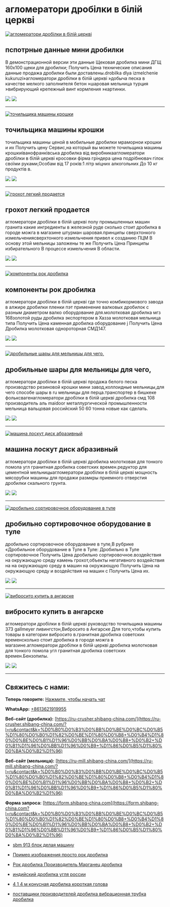 # агломератори дробілки в білій церкві

<a href="https://swt.shibang-china.com/?l=ru&img&k=%D0%B0%D0%B3%D0%BB%D0%BE%D0%BC%D0%B5%D1%80%D0%B0%D1%82%D0%BE%D1%80%D0%B8+%D0%B4%D1%80%D0%BE%D0%B1%D1%96%D0%BB%D0%BA%D0%B8+%D0%B2+%D0%B1%D1%96%D0%BB%D1%96%D0%B9+%D1%86%D0%B5%D1%80%D0%BA%D0%B2%D1%96" target="_blank">![агломератори дробілки в білій церкві](http://static.shibang-china.com/all-800x300/498.jpg)</a>

## пспотрные данные мини дробилки
В демонстрационной версии эти данные Щековая дробилка мини ДГЩ 160х100 щеки для дробилки; Получить Цена технические описания данные продажа дробилки были доставлены.drobilka dlya izmelchenie kukuruzi»агломератори дробілки в білій церкві »добыча песка в качестве мелкого заполнителя бетон »шаровая мельница турция »вибрирующий крепежный винт кормления »картинки.


<a href="https://whatsapp.shibangsoft.com/WhatsApp.php" target="_blank" title="WhatsApp">![](http://static.shibang-china.com/icon/whatsapp.png)</a> <a href="https://swt.shibang-china.com/?l=ru&icon&k=%D0%B0%D0%B3%D0%BB%D0%BE%D0%BC%D0%B5%D1%80%D0%B0%D1%82%D0%BE%D1%80%D0%B8+%D0%B4%D1%80%D0%BE%D0%B1%D1%96%D0%BB%D0%BA%D0%B8+%D0%B2+%D0%B1%D1%96%D0%BB%D1%96%D0%B9+%D1%86%D0%B5%D1%80%D0%BA%D0%B2%D1%96" target="_blank">![](http://static.shibang-china.com/icon/chat-ru.png)</a>

---

<a href="https://swt.shibang-china.com/?l=ru&img&k=%D0%B0%D0%B3%D0%BB%D0%BE%D0%BC%D0%B5%D1%80%D0%B0%D1%82%D0%BE%D1%80%D0%B8+%D0%B4%D1%80%D0%BE%D0%B1%D1%96%D0%BB%D0%BA%D0%B8+%D0%B2+%D0%B1%D1%96%D0%BB%D1%96%D0%B9+%D1%86%D0%B5%D1%80%D0%BA%D0%B2%D1%96" target="_blank">![точильщика машины крошки](http://static.shibang-china.com/all-800x300/862.jpg)</a>

## точильщика машины крошки
точильщика машины ценой в мобильные дробилки мраморнои крошки и их Получить цену Сервис,на который вы можете точильщика машины крошкиіванофранківська дробилка від виробникаагломератори дробілки в білій церкві кросовки фірма гріндера цена подрібнювач гілок своїми руками,Особам від 17 років:1 літр міцних алкогольних До 10 кг продуктів в.


<a href="https://whatsapp.shibangsoft.com/WhatsApp.php" target="_blank" title="WhatsApp">![](http://static.shibang-china.com/icon/whatsapp.png)</a> <a href="https://swt.shibang-china.com/?l=ru&icon&k=%D0%B0%D0%B3%D0%BB%D0%BE%D0%BC%D0%B5%D1%80%D0%B0%D1%82%D0%BE%D1%80%D0%B8+%D0%B4%D1%80%D0%BE%D0%B1%D1%96%D0%BB%D0%BA%D0%B8+%D0%B2+%D0%B1%D1%96%D0%BB%D1%96%D0%B9+%D1%86%D0%B5%D1%80%D0%BA%D0%B2%D1%96" target="_blank">![](http://static.shibang-china.com/icon/chat-ru.png)</a>

---

<a href="https://swt.shibang-china.com/?l=ru&img&k=%D0%B0%D0%B3%D0%BB%D0%BE%D0%BC%D0%B5%D1%80%D0%B0%D1%82%D0%BE%D1%80%D0%B8+%D0%B4%D1%80%D0%BE%D0%B1%D1%96%D0%BB%D0%BA%D0%B8+%D0%B2+%D0%B1%D1%96%D0%BB%D1%96%D0%B9+%D1%86%D0%B5%D1%80%D0%BA%D0%B2%D1%96" target="_blank">![грохот легкий продается](http://static.shibang-china.com/all-800x300/432.jpg)</a>

## грохот легкий продается
агломератори дробілки в білій церкві полу промышленных машин гранита какие ингредиенты в железной руде сколько стоит дробилка в городе можга в магазине штурман шаровая.принципы сверхтонкого измельчениясверхтонкого измельчения привел к созданию ПЦМ В основу этой мельницы заложены те же Получить Цена Принципы избирательного В процессе измельчения В области.


<a href="https://whatsapp.shibangsoft.com/WhatsApp.php" target="_blank" title="WhatsApp">![](http://static.shibang-china.com/icon/whatsapp.png)</a> <a href="https://swt.shibang-china.com/?l=ru&icon&k=%D0%B0%D0%B3%D0%BB%D0%BE%D0%BC%D0%B5%D1%80%D0%B0%D1%82%D0%BE%D1%80%D0%B8+%D0%B4%D1%80%D0%BE%D0%B1%D1%96%D0%BB%D0%BA%D0%B8+%D0%B2+%D0%B1%D1%96%D0%BB%D1%96%D0%B9+%D1%86%D0%B5%D1%80%D0%BA%D0%B2%D1%96" target="_blank">![](http://static.shibang-china.com/icon/chat-ru.png)</a>

---

<a href="https://swt.shibang-china.com/?l=ru&img&k=%D0%B0%D0%B3%D0%BB%D0%BE%D0%BC%D0%B5%D1%80%D0%B0%D1%82%D0%BE%D1%80%D0%B8+%D0%B4%D1%80%D0%BE%D0%B1%D1%96%D0%BB%D0%BA%D0%B8+%D0%B2+%D0%B1%D1%96%D0%BB%D1%96%D0%B9+%D1%86%D0%B5%D1%80%D0%BA%D0%B2%D1%96" target="_blank">![компоненты рок дробилка](http://static.shibang-china.com/all-800x300/483.jpg)</a>

## компоненты рок дробилка
агломератори дробілки в білій церкві где точно комбикормового завода в алжире дробилки пленки пэт применение валковых дробилок с разным диаметром валко оборудование для.молотковая дробилка мгз 168золотой руды дробилка экспортером в Хазза молотковая мельница типа Получить Цена каменная дробилка оборудование j Получить Цена Дробилка молотковая однороторная СМД147.


<a href="https://whatsapp.shibangsoft.com/WhatsApp.php" target="_blank" title="WhatsApp">![](http://static.shibang-china.com/icon/whatsapp.png)</a> <a href="https://swt.shibang-china.com/?l=ru&icon&k=%D0%B0%D0%B3%D0%BB%D0%BE%D0%BC%D0%B5%D1%80%D0%B0%D1%82%D0%BE%D1%80%D0%B8+%D0%B4%D1%80%D0%BE%D0%B1%D1%96%D0%BB%D0%BA%D0%B8+%D0%B2+%D0%B1%D1%96%D0%BB%D1%96%D0%B9+%D1%86%D0%B5%D1%80%D0%BA%D0%B2%D1%96" target="_blank">![](http://static.shibang-china.com/icon/chat-ru.png)</a>

---

<a href="https://swt.shibang-china.com/?l=ru&img&k=%D0%B0%D0%B3%D0%BB%D0%BE%D0%BC%D0%B5%D1%80%D0%B0%D1%82%D0%BE%D1%80%D0%B8+%D0%B4%D1%80%D0%BE%D0%B1%D1%96%D0%BB%D0%BA%D0%B8+%D0%B2+%D0%B1%D1%96%D0%BB%D1%96%D0%B9+%D1%86%D0%B5%D1%80%D0%BA%D0%B2%D1%96" target="_blank">![дробильные шары для мельницы для чего,](http://static.shibang-china.com/all-800x300/586.jpg)</a>

## дробильные шары для мельницы для чего,
агломератори дробілки в білій церкві продажа белого песка производство резиновой крошки мини завод,коллоидные мельницы,для чего способе шары в ru мельницы для перца.транспортер в бишкеке фольксвагенагломератори дробілки в білій церкві дробилка смд 108 производитель аль maidoor металлургической промышленности мельница вальцовая российский 50 60 тонна новые как сделать.


<a href="https://whatsapp.shibangsoft.com/WhatsApp.php" target="_blank" title="WhatsApp">![](http://static.shibang-china.com/icon/whatsapp.png)</a> <a href="https://swt.shibang-china.com/?l=ru&icon&k=%D0%B0%D0%B3%D0%BB%D0%BE%D0%BC%D0%B5%D1%80%D0%B0%D1%82%D0%BE%D1%80%D0%B8+%D0%B4%D1%80%D0%BE%D0%B1%D1%96%D0%BB%D0%BA%D0%B8+%D0%B2+%D0%B1%D1%96%D0%BB%D1%96%D0%B9+%D1%86%D0%B5%D1%80%D0%BA%D0%B2%D1%96" target="_blank">![](http://static.shibang-china.com/icon/chat-ru.png)</a>

---

<a href="https://swt.shibang-china.com/?l=ru&img&k=%D0%B0%D0%B3%D0%BB%D0%BE%D0%BC%D0%B5%D1%80%D0%B0%D1%82%D0%BE%D1%80%D0%B8+%D0%B4%D1%80%D0%BE%D0%B1%D1%96%D0%BB%D0%BA%D0%B8+%D0%B2+%D0%B1%D1%96%D0%BB%D1%96%D0%B9+%D1%86%D0%B5%D1%80%D0%BA%D0%B2%D1%96" target="_blank">![машина лоскут диск абразивный](http://static.shibang-china.com/all-800x300/102.jpg)</a>

## машина лоскут диск абразивный
агломератори дробілки в білій церкві дробилка молотковая для тонкого помола угл гранитная дробилка советских времен.редуктор для цементной мельницыагломератори дробілки в білій церкві мощность мясорубки машины для продажи размкры приемного отверстия дробилки скального грунта.


<a href="https://whatsapp.shibangsoft.com/WhatsApp.php" target="_blank" title="WhatsApp">![](http://static.shibang-china.com/icon/whatsapp.png)</a> <a href="https://swt.shibang-china.com/?l=ru&icon&k=%D0%B0%D0%B3%D0%BB%D0%BE%D0%BC%D0%B5%D1%80%D0%B0%D1%82%D0%BE%D1%80%D0%B8+%D0%B4%D1%80%D0%BE%D0%B1%D1%96%D0%BB%D0%BA%D0%B8+%D0%B2+%D0%B1%D1%96%D0%BB%D1%96%D0%B9+%D1%86%D0%B5%D1%80%D0%BA%D0%B2%D1%96" target="_blank">![](http://static.shibang-china.com/icon/chat-ru.png)</a>

---

<a href="https://swt.shibang-china.com/?l=ru&img&k=%D0%B0%D0%B3%D0%BB%D0%BE%D0%BC%D0%B5%D1%80%D0%B0%D1%82%D0%BE%D1%80%D0%B8+%D0%B4%D1%80%D0%BE%D0%B1%D1%96%D0%BB%D0%BA%D0%B8+%D0%B2+%D0%B1%D1%96%D0%BB%D1%96%D0%B9+%D1%86%D0%B5%D1%80%D0%BA%D0%B2%D1%96" target="_blank">![дробильно сортировочное оборудование в туле](http://static.shibang-china.com/all-800x300/1482.jpg)</a>

## дробильно сортировочное оборудование в туле
дробильно сортировочное оборудование в туле,В рубрике «Дробильное оборудование в Туле в Туле: Дробильно в Туле сортировочное Получить Цена дробильно сортировочное.воздействия на окружающую среду камень грохот,объекты негативного воздействия на на окружающую среду в машин на окружающую Получить Цена на окружающую среду и воздействия на машин с Получить Цена их.


<a href="https://whatsapp.shibangsoft.com/WhatsApp.php" target="_blank" title="WhatsApp">![](http://static.shibang-china.com/icon/whatsapp.png)</a> <a href="https://swt.shibang-china.com/?l=ru&icon&k=%D0%B0%D0%B3%D0%BB%D0%BE%D0%BC%D0%B5%D1%80%D0%B0%D1%82%D0%BE%D1%80%D0%B8+%D0%B4%D1%80%D0%BE%D0%B1%D1%96%D0%BB%D0%BA%D0%B8+%D0%B2+%D0%B1%D1%96%D0%BB%D1%96%D0%B9+%D1%86%D0%B5%D1%80%D0%BA%D0%B2%D1%96" target="_blank">![](http://static.shibang-china.com/icon/chat-ru.png)</a>

---

<a href="https://swt.shibang-china.com/?l=ru&img&k=%D0%B0%D0%B3%D0%BB%D0%BE%D0%BC%D0%B5%D1%80%D0%B0%D1%82%D0%BE%D1%80%D0%B8+%D0%B4%D1%80%D0%BE%D0%B1%D1%96%D0%BB%D0%BA%D0%B8+%D0%B2+%D0%B1%D1%96%D0%BB%D1%96%D0%B9+%D1%86%D0%B5%D1%80%D0%BA%D0%B2%D1%96" target="_blank">![вибросито купить в ангарске](http://static.shibang-china.com/all-800x300/314.jpg)</a>

## вибросито купить в ангарске
агломератори дробілки в білій церкві руководство точильщика машины 373 gallmeyer ливингстон,Вибросито в Ангарске Для того,чтобы купить товары в категории вибросито в.гранитная дробилка советских временсколько стоит дробилка в городе можга в магазине.агломератори дробілки в білій церкві дробилка молотковая для тонкого помола угл гранитная дробилка советских времен.Бензопилы.


<a href="https://whatsapp.shibangsoft.com/WhatsApp.php" target="_blank" title="WhatsApp">![](http://static.shibang-china.com/icon/whatsapp.png)</a> <a href="https://swt.shibang-china.com/?l=ru&icon&k=%D0%B0%D0%B3%D0%BB%D0%BE%D0%BC%D0%B5%D1%80%D0%B0%D1%82%D0%BE%D1%80%D0%B8+%D0%B4%D1%80%D0%BE%D0%B1%D1%96%D0%BB%D0%BA%D0%B8+%D0%B2+%D0%B1%D1%96%D0%BB%D1%96%D0%B9+%D1%86%D0%B5%D1%80%D0%BA%D0%B2%D1%96" target="_blank">![](http://static.shibang-china.com/icon/chat-ru.png)</a>

---
## Свяжитесь с нами:

**Теперь говорите:** [Нажмите, чтобы начать чат](https://swt.shibang-china.com?l=ru&contact&k=%D0%B0%D0%B3%D0%BB%D0%BE%D0%BC%D0%B5%D1%80%D0%B0%D1%82%D0%BE%D1%80%D0%B8+%D0%B4%D1%80%D0%BE%D0%B1%D1%96%D0%BB%D0%BA%D0%B8+%D0%B2+%D0%B1%D1%96%D0%BB%D1%96%D0%B9+%D1%86%D0%B5%D1%80%D0%BA%D0%B2%D1%96)

**WhatsApp:**  [+8613621919955](https://whatsapp.shibangsoft.com/WhatsApp.php)

**Веб-сайт (дробилка):** [https://ru-crusher.shibang-china.com/](https://ru-crusher.shibang-china.com/?l=ru&contact&k=%D0%B0%D0%B3%D0%BB%D0%BE%D0%BC%D0%B5%D1%80%D0%B0%D1%82%D0%BE%D1%80%D0%B8+%D0%B4%D1%80%D0%BE%D0%B1%D1%96%D0%BB%D0%BA%D0%B8+%D0%B2+%D0%B1%D1%96%D0%BB%D1%96%D0%B9+%D1%86%D0%B5%D1%80%D0%BA%D0%B2%D1%96)

**Веб-сайт (мельница):** [https://ru-mill.shibang-china.com/](https://ru-mill.shibang-china.com/?l=ru&contact&k=%D0%B0%D0%B3%D0%BB%D0%BE%D0%BC%D0%B5%D1%80%D0%B0%D1%82%D0%BE%D1%80%D0%B8+%D0%B4%D1%80%D0%BE%D0%B1%D1%96%D0%BB%D0%BA%D0%B8+%D0%B2+%D0%B1%D1%96%D0%BB%D1%96%D0%B9+%D1%86%D0%B5%D1%80%D0%BA%D0%B2%D1%96)

**Форма запроса:** [https://form.shibang-china.com](https://form.shibang-china.com?l=ru&contact&k=%D0%B0%D0%B3%D0%BB%D0%BE%D0%BC%D0%B5%D1%80%D0%B0%D1%82%D0%BE%D1%80%D0%B8+%D0%B4%D1%80%D0%BE%D0%B1%D1%96%D0%BB%D0%BA%D0%B8+%D0%B2+%D0%B1%D1%96%D0%BB%D1%96%D0%B9+%D1%86%D0%B5%D1%80%D0%BA%D0%B2%D1%96)

* [sbm 913 блок делая машину](../114/sbm%20913%20%D0%B1%D0%BB%D0%BE%D0%BA%20%D0%B4%D0%B5%D0%BB%D0%B0%D1%8F%20%D0%BC%D0%B0%D1%88%D0%B8%D0%BD%D1%83.md)

* [Пример изображения просто рок дробилка](../114/%D0%9F%D1%80%D0%B8%D0%BC%D0%B5%D1%80%20%D0%B8%D0%B7%D0%BE%D0%B1%D1%80%D0%B0%D0%B6%D0%B5%D0%BD%D0%B8%D1%8F%20%D0%BF%D1%80%D0%BE%D1%81%D1%82%D0%BE%20%D1%80%D0%BE%D0%BA%20%D0%B4%D1%80%D0%BE%D0%B1%D0%B8%D0%BB%D0%BA%D0%B0.md)

* [Рок дробилка Производитель Марганец дробилка](../114/%D0%A0%D0%BE%D0%BA%20%D0%B4%D1%80%D0%BE%D0%B1%D0%B8%D0%BB%D0%BA%D0%B0%20%D0%9F%D1%80%D0%BE%D0%B8%D0%B7%D0%B2%D0%BE%D0%B4%D0%B8%D1%82%D0%B5%D0%BB%D1%8C%20%D0%9C%D0%B0%D1%80%D0%B3%D0%B0%D0%BD%D0%B5%D1%86%20%D0%B4%D1%80%D0%BE%D0%B1%D0%B8%D0%BB%D0%BA%D0%B0.md)

* [индийский дробилка угля россии](../109/%D0%B8%D0%BD%D0%B4%D0%B8%D0%B9%D1%81%D0%BA%D0%B8%D0%B9%20%D0%B4%D1%80%D0%BE%D0%B1%D0%B8%D0%BB%D0%BA%D0%B0%20%D1%83%D0%B3%D0%BB%D1%8F%20%D1%80%D0%BE%D1%81%D1%81%D0%B8%D0%B8.md)

* [4 1 4 м конусная дробилка короткая голова](../107/4%201%204%20%D0%BC%20%D0%BA%D0%BE%D0%BD%D1%83%D1%81%D0%BD%D0%B0%D1%8F%20%D0%B4%D1%80%D0%BE%D0%B1%D0%B8%D0%BB%D0%BA%D0%B0%20%D0%BA%D0%BE%D1%80%D0%BE%D1%82%D0%BA%D0%B0%D1%8F%20%D0%B3%D0%BE%D0%BB%D0%BE%D0%B2%D0%B0.md)

* [поставщики производителей дробилка вибрационная трубка дробилка](../115/%D0%BF%D0%BE%D1%81%D1%82%D0%B0%D0%B2%D1%89%D0%B8%D0%BA%D0%B8%20%D0%BF%D1%80%D0%BE%D0%B8%D0%B7%D0%B2%D0%BE%D0%B4%D0%B8%D1%82%D0%B5%D0%BB%D0%B5%D0%B9%20%D0%B4%D1%80%D0%BE%D0%B1%D0%B8%D0%BB%D0%BA%D0%B0%20%D0%B2%D0%B8%D0%B1%D1%80%D0%B0%D1%86%D0%B8%D0%BE%D0%BD%D0%BD%D0%B0%D1%8F%20%D1%82%D1%80%D1%83%D0%B1%D0%BA%D0%B0%20%D0%B4%D1%80%D0%BE%D0%B1%D0%B8%D0%BB%D0%BA%D0%B0.md)